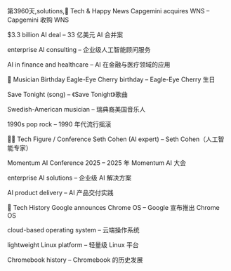 第3960天,solutions,📰 Tech & Happy News
Capgemini acquires WNS – Capgemini 收购 WNS

$3.3 billion AI deal – 33 亿美元 AI 合并案

enterprise AI consulting – 企业级人工智能顾问服务

AI in finance and healthcare – AI 在金融与医疗领域的应用

🎵 Musician Birthday
Eagle-Eye Cherry birthday – Eagle-Eye Cherry 生日

Save Tonight (song) – 《Save Tonight》歌曲

Swedish-American musician – 瑞典裔美国音乐人

1990s pop rock – 1990 年代流行摇滚

👨‍💻 Tech Figure / Conference
Seth Cohen (AI expert) – Seth Cohen（人工智能专家）

Momentum AI Conference 2025 – 2025 年 Momentum AI 大会

enterprise AI solutions – 企业级 AI 解决方案

AI product delivery – AI 产品交付实践

📜 Tech History
Google announces Chrome OS – Google 宣布推出 Chrome OS

cloud-based operating system – 云端操作系统

lightweight Linux platform – 轻量级 Linux 平台

Chromebook history – Chromebook 的历史发展
